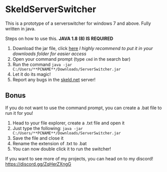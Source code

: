 # SkeldServerSwitcher
This is a prototype of a serverswitcher for windows 7 and above. Fully written in java.

Steps on how to use this.
**JAVA 1.8 (8) IS REQUIRED**

1. Download the jar file, click [here](https://github.com/apollyon600/SkeldServerSwitcher/releases/download/1.0/ServerSwitcher.jar)
*I highly recommend to put it in your downloads folder for easier access*
2. Open your command prompt (type `cmd` in the search bar)
3. Run the command `java -jar C:/Users/**PCNAME**/Downloads/ServerSwitcher.jar`
4. Let it do its magic!
5. Report any bugs in the [skeld.net](https://discord.gg/yZ698WRsgs) server! 

## Bonus
If you do not want to use the command prompt, you can create a .bat file to run it for you!

1. Head to your file explorer, create a .txt file and open it
2. Just type the following: `java -jar C:/Users/**PCNAME**/Downloads/ServerSwitcher.jar`
3. Save the file and close it
4. Rename the extension of .txt to .bat
5. You can now double click it to run the switcher!

If you want to see more of my projects, you can head on to my discord!
https://discord.gg/ZqHerZXngG
